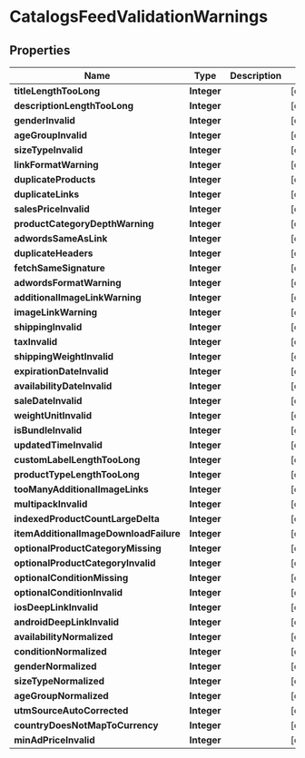 

# CatalogsFeedValidationWarnings


## Properties

Name | Type | Description | Notes
------------ | ------------- | ------------- | -------------
**titleLengthTooLong** | **Integer** |  |  [optional]
**descriptionLengthTooLong** | **Integer** |  |  [optional]
**genderInvalid** | **Integer** |  |  [optional]
**ageGroupInvalid** | **Integer** |  |  [optional]
**sizeTypeInvalid** | **Integer** |  |  [optional]
**linkFormatWarning** | **Integer** |  |  [optional]
**duplicateProducts** | **Integer** |  |  [optional]
**duplicateLinks** | **Integer** |  |  [optional]
**salesPriceInvalid** | **Integer** |  |  [optional]
**productCategoryDepthWarning** | **Integer** |  |  [optional]
**adwordsSameAsLink** | **Integer** |  |  [optional]
**duplicateHeaders** | **Integer** |  |  [optional]
**fetchSameSignature** | **Integer** |  |  [optional]
**adwordsFormatWarning** | **Integer** |  |  [optional]
**additionalImageLinkWarning** | **Integer** |  |  [optional]
**imageLinkWarning** | **Integer** |  |  [optional]
**shippingInvalid** | **Integer** |  |  [optional]
**taxInvalid** | **Integer** |  |  [optional]
**shippingWeightInvalid** | **Integer** |  |  [optional]
**expirationDateInvalid** | **Integer** |  |  [optional]
**availabilityDateInvalid** | **Integer** |  |  [optional]
**saleDateInvalid** | **Integer** |  |  [optional]
**weightUnitInvalid** | **Integer** |  |  [optional]
**isBundleInvalid** | **Integer** |  |  [optional]
**updatedTimeInvalid** | **Integer** |  |  [optional]
**customLabelLengthTooLong** | **Integer** |  |  [optional]
**productTypeLengthTooLong** | **Integer** |  |  [optional]
**tooManyAdditionalImageLinks** | **Integer** |  |  [optional]
**multipackInvalid** | **Integer** |  |  [optional]
**indexedProductCountLargeDelta** | **Integer** |  |  [optional]
**itemAdditionalImageDownloadFailure** | **Integer** |  |  [optional]
**optionalProductCategoryMissing** | **Integer** |  |  [optional]
**optionalProductCategoryInvalid** | **Integer** |  |  [optional]
**optionalConditionMissing** | **Integer** |  |  [optional]
**optionalConditionInvalid** | **Integer** |  |  [optional]
**iosDeepLinkInvalid** | **Integer** |  |  [optional]
**androidDeepLinkInvalid** | **Integer** |  |  [optional]
**availabilityNormalized** | **Integer** |  |  [optional]
**conditionNormalized** | **Integer** |  |  [optional]
**genderNormalized** | **Integer** |  |  [optional]
**sizeTypeNormalized** | **Integer** |  |  [optional]
**ageGroupNormalized** | **Integer** |  |  [optional]
**utmSourceAutoCorrected** | **Integer** |  |  [optional]
**countryDoesNotMapToCurrency** | **Integer** |  |  [optional]
**minAdPriceInvalid** | **Integer** |  |  [optional]



